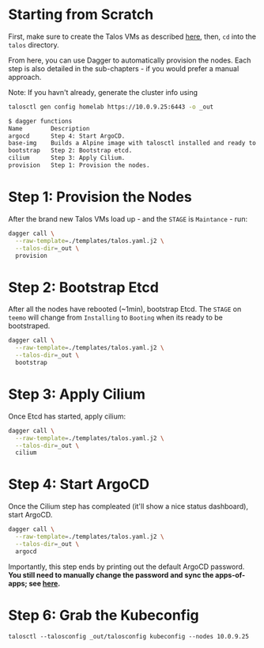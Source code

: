 # Starting from Scratch

First, make sure to create the Talos VMs as described [here](homelab/pve/talos_vms.html),
then, `cd` into the `talos` directory.

From here, you can use Dagger to automatically provision the nodes. Each step
is also detailed in the sub-chapters - if you would prefer a manual approach.

Note: If you havn't already, generate the cluster info using

```bash
talosctl gen config homelab https://10.0.9.25:6443 -o _out
```

```bash
$ dagger functions
Name        Description
argocd      Step 4: Start ArgoCD.
base-img    Builds a Alpine image with talosctl installed and ready to go.
bootstrap   Step 2: Bootstrap etcd.
cilium      Step 3: Apply Cilium.
provision   Step 1: Provision the nodes.
```

# Step 1: Provision the Nodes

After the brand new Talos VMs load up - and the `STAGE` is `Maintance` - run:

```bash
dagger call \
  --raw-template=./templates/talos.yaml.j2 \
  --talos-dir=_out \
  provision
```

# Step 2: Bootstrap Etcd

After all the nodes have rebooted (~1min), bootstrap Etcd. The `STAGE` on
`teemo` will change from `Installing` to `Booting` when its ready to be
bootstraped. 

```bash
dagger call \
  --raw-template=./templates/talos.yaml.j2 \
  --talos-dir=_out \
  bootstrap
```

# Step 3: Apply Cilium

Once Etcd has started, apply cilium:

```bash
dagger call \
  --raw-template=./templates/talos.yaml.j2 \
  --talos-dir=_out \
  cilium
```

# Step 4: Start ArgoCD

Once the Cilium step has compleated (it'll show a nice status dashboard), start ArgoCD.

```bash
dagger call \
  --raw-template=./templates/talos.yaml.j2 \
  --talos-dir=_out \
  argocd
```
Importantly, this step ends by  printing out the default ArgoCD password. **You
still need to manually change the password and sync the apps-of-apps; see
[here](/k8s/argocd.html).**

# Step 6: Grab the Kubeconfig

```
talosctl --talosconfig _out/talosconfig kubeconfig --nodes 10.0.9.25
```

